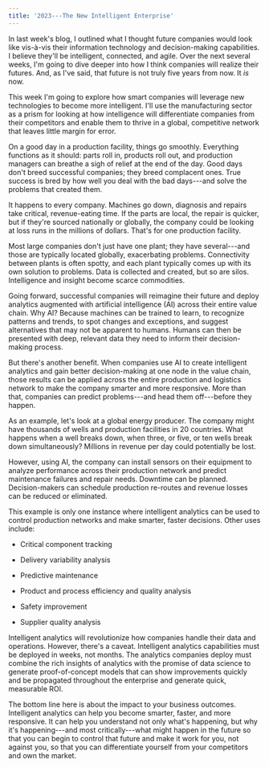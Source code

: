 ```yaml
---
title: '2023---The New Intelligent Enterprise'
---
```


In last week's blog, I outlined what I thought future companies would
look like vis-à-vis their information technology and decision-making
capabilities. I believe they'll be intelligent, connected, and agile.
Over the next several weeks, I'm going to dive deeper into how I think
companies will realize their futures. And, as I've said, that future is
not truly five years from now. It *is* now.

This week I'm going to explore how smart companies will leverage new
technologies to become more intelligent. I'll use the manufacturing
sector as a prism for looking at how intelligence will differentiate
companies from their competitors and enable them to thrive in a global,
competitive network that leaves little margin for error.

On a good day in a production facility, things go smoothly. Everything
functions as it should: parts roll in, products roll out, and production
managers can breathe a sigh of relief at the end of the day. Good days
don't breed successful companies; they breed complacent ones. True
success is bred by how well you deal with the bad days---and solve the
problems that created them.

It happens to every company. Machines go down, diagnosis and repairs
take critical, revenue-eating time. If the parts are local, the repair
is quicker, but if they're sourced nationally or globally, the company
could be looking at loss runs in the millions of dollars. That's for one
production facility.

Most large companies don't just have one plant; they have several---and
those are typically located globally, exacerbating problems.
Connectivity between plants is often spotty, and each plant typically
comes up with its own solution to problems. Data is collected and
created, but so are silos. Intelligence and insight become scarce
commodities.

Going forward, successful companies will reimagine their future and
deploy analytics augmented with artificial intelligence (AI) across
their entire value chain. Why AI? Because machines can be trained to
learn, to recognize patterns and trends, to spot changes and exceptions,
and suggest alternatives that may not be apparent to humans. Humans can
then be presented with deep, relevant data they need to inform their
decision-making process.

But there's another benefit. When companies use AI to create intelligent
analytics and gain better decision-making at one node in the value
chain, those results can be applied across the entire production and
logistics network to make the company smarter and more responsive. More
than that, companies can predict problems---and head them off---before
they happen.

As an example, let's look at a global energy producer. The company might
have thousands of wells and production facilities in 20 countries. What
happens when a well breaks down, when three, or five, or ten wells break
down simultaneously? Millions in revenue per day could potentially be
lost.

However, using AI, the company can install sensors on their equipment to
analyze performance across their production network and predict
maintenance failures and repair needs. Downtime can be planned.
Decision-makers can schedule production re-routes and revenue losses can
be reduced or eliminated.

This example is only one instance where intelligent analytics can be
used to control production networks and make smarter, faster decisions.
Other uses include:

-   Critical component tracking

-   Delivery variability analysis

-   Predictive maintenance

-   Product and process efficiency and quality analysis

-   Safety improvement

-   Supplier quality analysis

Intelligent analytics will revolutionize how companies handle their data
and operations. However, there's a caveat. Intelligent analytics
capabilities must be deployed in weeks, not months. The analytics
companies deploy must combine the rich insights of analytics with the
promise of data science to generate proof-of-concept models that can
show improvements quickly and be propagated throughout the enterprise
and generate quick, measurable ROI.

The bottom line here is about the impact to your business outcomes.
Intelligent analytics can help you become smarter, faster, and more
responsive. It can help you understand not only what's happening, but
why it's happening---and most critically---what might happen in the
future so that you can begin to control that future and make it work for
you, not against you, so that you can differentiate yourself from your
competitors and own the market.
